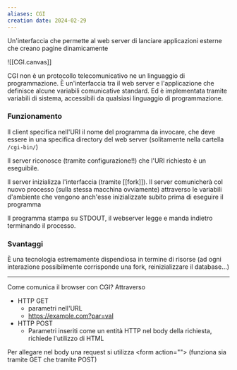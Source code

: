 ```yaml
---
aliases: CGI
creation date: 2024-02-29
---
```


Un'interfaccia che permette al web server di lanciare applicazioni esterne che creano pagine dinamicamente

![[CGI.canvas]]

CGI non è un protocollo telecomunicativo ne un linguaggio di programmazione. È un'interfaccia tra il web server e l'applicazione che definisce alcune variabili comunicative standard. Ed è implementata tramite variabili di sistema, accessibili da qualsiasi linguaggio di programmazione.

### Funzionamento

Il client specifica nell'URI il nome del programma da invocare, che deve essere in una specifica directory del web server (solitamente nella cartella `/cgi-bin/`)

Il server riconosce (tramite configurazione!!) che l'URI richiesto è un eseguibile. 

Il server inizializza l'interfaccia (tramite [[fork]]). Il server comunicherà col nuovo processo (sulla stessa macchina ovviamente) attraverso le variabili d'ambiente che vengono anch'esse inizializzate subito prima di eseguire il programma

Il programma stampa su STDOUT, il webserver legge e manda indietro terminando il processo.

### Svantaggi
È una tecnologia estremamente dispendiosa in termine di risorse (ad ogni interazione possibilmente corrisponde una fork, reinizializzare il database...)

---

Come comunica il browser con CGI?
Attraverso
- HTTP GET
	- parametri nell'URL
	- https://example.com?par=val
- HTTP POST
	- Parametri inseriti come un entità HTTP nel body della richiesta, richiede l'utilizzo di HTML

Per allegare nel body una request si utilizza \<form action=""></form> (funziona sia tramite GET che tramite POST)